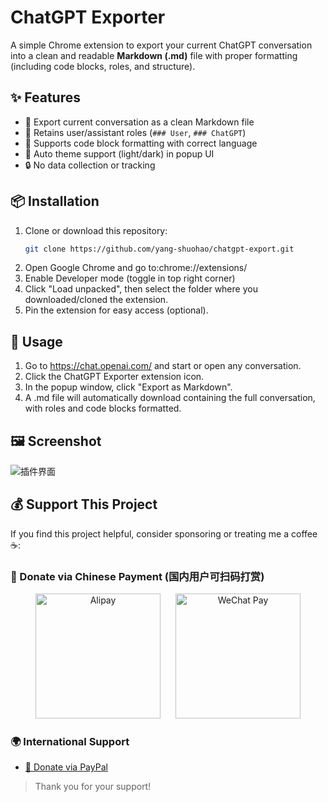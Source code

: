 # ChatGPT Exporter

A simple Chrome extension to export your current ChatGPT conversation into a clean and readable **Markdown (.md)** file with proper formatting (including code blocks, roles, and structure).

## ✨ Features

- 📄 Export current conversation as a clean Markdown file  
- 💬 Retains user/assistant roles (`### User`, `### ChatGPT`)  
- 🧠 Supports code block formatting with correct language  
- 🎨 Auto theme support (light/dark) in popup UI  
- 🔒 No data collection or tracking  

## 📦 Installation

1. Clone or download this repository:
   ```bash
   git clone https://github.com/yang-shuohao/chatgpt-export.git
2. Open Google Chrome and go to:chrome://extensions/
3. Enable Developer mode (toggle in top right corner)
4. Click "Load unpacked", then select the folder where you downloaded/cloned the extension.
5. Pin the extension for easy access (optional).
## 🚀 Usage
1. Go to https://chat.openai.com/ and start or open any conversation.
2. Click the ChatGPT Exporter extension icon.
3. In the popup window, click "Export as Markdown".
4. A .md file will automatically download containing the full conversation, with roles and code blocks formatted.

## 🖼️ Screenshot
![插件界面](screenshots/1.png)

## 💰 Support This Project

If you find this project helpful, consider sponsoring or treating me a coffee ☕:

### 🧧 Donate via Chinese Payment (国内用户可扫码打赏)

<p align="center">
  <img src="assets/alipay.jpg" alt="Alipay" width="200" style="margin-right: 20px;"/>
  <img src="assets/wechat.jpg" alt="WeChat Pay" width="200"/>
</p>

### 🌍 International Support

- [💸 Donate via PayPal](https://paypal.me/yangshuohao?country.x=C2&locale.x=zh_XC)

> Thank you for your support!